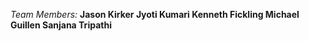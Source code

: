 
_Team Members:_
**Jason Kirker
  Jyoti Kumari
  Kenneth Fickling
  Michael Guillen
  Sanjana Tripathi**
